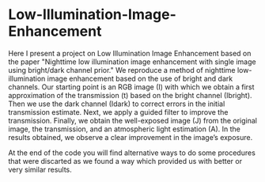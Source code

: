 # Low-Illumination-Image-Enhancement
Here I present a project on Low Illumination Image Enhancement based on the paper "Nighttime low illumination image  enhancement with single image using  bright/dark channel prior."
We reproduce a method of nighttime low-illumination image enhancement based on the use of bright and dark channels. Our starting point is an RGB image (I) with which we obtain a first approximation of the transmission (t) based on the bright channel (Ibright). Then we use the dark channel (Idark) to correct errors in the initial transmission estimate. Next, we apply a guided filter to improve the transmission. Finally, we obtain the well-exposed image (J) from the original image, the transmission, and an atmospheric light estimation (A). In the results obtained, we observe a clear improvement in the image’s exposure.

At the end of the code you will find alternative ways to do some procedures that were discarted as we found a way which provided us with better or very similar results.
